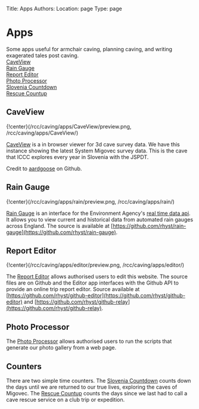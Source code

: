 Title: Apps
Authors:
Location: page
Type: page

# Apps

Some apps useful for armchair caving, planning caving, and writing exagerated tales post caving.  
[CaveView](/rcc/caving/apps/CaveView)  
[Rain Gauge](/rcc/caving/apps/rain)  
[Report Editor](/rcc/caving/apps/editor)  
[Photo Processor](/rcc/caving/apps/photos/)  
[Slovenia Countdown](/rcc/caving/apps/slov/)  
[Rescue Countup](/rcc/caving/apps/rescue/)  

## CaveView

{!center}(/rcc/caving/apps/CaveView/preview.png, /rcc/caving/apps/CaveView/)

[CaveView](/rcc/caving/apps/CaveView) is a in browser viewer for 3d cave survey data. We have this instance showing the latest System Migovec survey data. This is the cave that ICCC explores every year in Slovenia with the JSPDT.

Credit to [aardgoose](https://github.com/aardgoose/CaveView.js) on Github.

## Rain Gauge

{!center}(/rcc/caving/apps/rain/preview.png, /rcc/caving/apps/rain/)

[Rain Gauge](/rcc/caving/apps/rain) is an interface for the Environment Agency's [real time data api](http://environment.data.gov.uk/flood-monitoring/doc/reference). It allows you to view current and historical data from automated rain gauges across England. The source is available at [https://github.com/rhyst/rain-gauge](https://github.com/rhyst/rain-gauge).


## Report Editor

{!center}(/rcc/caving/apps/editor/preview.png, /rcc/caving/apps/editor/)

The [Report Editor](/rcc/caving/apps/editor) allows authorised users to edit this website. The source files are on Github and the Editor app interfaces with the Github API to provide an online trip report editor. Source available at [https://github.com/rhyst/github-editor](https://github.com/rhyst/github-editor) and [https://github.com/rhyst/github-relay](https://github.com/rhyst/github-relay).

## Photo Processor

The [Photo Processor](/rcc/caving/apps/photos/) allows authorised users to run the scripts that generate our photo gallery from a web page.

## Counters

There are two simple time counters. The [Slovenia Countdown](/rcc/caving/apps/slov/) counts down the days until we are returned to our true lives, exploring the caves of Migovec. The [Rescue Countup](/rcc/caving/apps/rescue/) counts the days since we last had to call a cave rescue service on a club trip or expedition.
